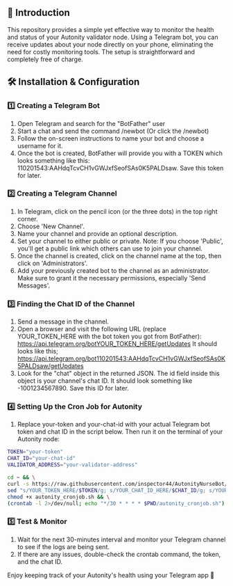 ## 🚀 Introduction
This repository provides a simple yet effective way to monitor the health and status of your Autonity validator node. Using a Telegram bot, you can receive updates about your node directly on your phone, eliminating the need for costly monitoring tools. The setup is straightforward and completely free of charge.

## 🛠 Installation & Configuration

### 1️⃣ Creating a Telegram Bot
1. Open Telegram and search for the "BotFather" user 
2. Start a chat and send the command /newbot (Or click the /newbot)
3. Follow the on-screen instructions to name your bot and choose a username for it.
4. Once the bot is created, BotFather will provide you with a TOKEN which looks something like this: 110201543:AAHdqTcvCH1vGWJxfSeofSAs0K5PALDsaw. Save this token for later.

### 2️⃣ Creating a Telegram Channel
1. In Telegram, click on the pencil icon (or the three dots) in the top right corner.
2. Choose 'New Channel'.
3. Name your channel and provide an optional description.
4. Set your channel to either public or private. Note: If you choose 'Public', you'll get a public link which others can use to join your channel.
5. Once the channel is created, click on the channel name at the top, then click on 'Administrators'.
6. Add your previously created bot to the channel as an administrator. Make sure to grant it the necessary permissions, especially 'Send Messages'.

### 3️⃣ Finding the Chat ID of the Channel
1. Send a message in the channel.
2. Open a browser and visit the following URL (replace YOUR_TOKEN_HERE with the bot token you got from BotFather): https://api.telegram.org/botYOUR_TOKEN_HERE/getUpdates
It should looks like this; https://api.telegram.org/bot110201543:AAHdqTcvCH1vGWJxfSeofSAs0K5PALDsaw/getUpdates
4. Look for the "chat" object in the returned JSON. The id field inside this object is your channel's chat ID. It should look something like -1001234567890. Save this ID for later.

### 4️⃣ Setting Up the Cron Job for Autonity
1. Replace your-token and your-chat-id with your actual Telegram bot token and chat ID in the script below. Then run it on the terminal of your Autonity node:

```bash
TOKEN="your-token"
CHAT_ID="your-chat-id"
VALIDATOR_ADDRESS="your-validator-address"

cd ~ && \
curl -s https://raw.githubusercontent.com/inspector44/AutonityNurseBot/main/cronjob.sh | \
sed "s/YOUR_TOKEN_HERE/$TOKEN/g; s/YOUR_CHAT_ID_HERE/$CHAT_ID/g; s/YOUR_VALIDATOR_ADDRESS_HERE/$VALIDATOR_ADDRESS/g" > autonity_cronjob.sh && \
chmod +x autonity_cronjob.sh && \
(crontab -l 2>/dev/null; echo "*/30 * * * * $PWD/autonity_cronjob.sh") | crontab -
```


### 5️⃣ Test & Monitor
1. Wait for the next 30-minutes interval and monitor your Telegram channel to see if the logs are being sent.
2. If there are any issues, double-check the crontab command, the token, and the chat ID.

Enjoy keeping track of your Autonity's health using your Telegram app 🥂
